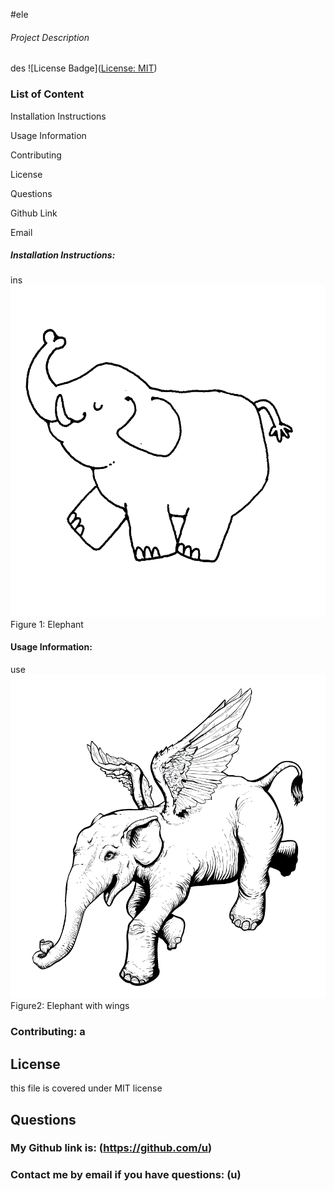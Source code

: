 
#ele

###### Project Description

des 
![License Badge]([License: MIT](https://img.shields.io/badge/License-MIT-yellow.svg))


### List of Content
    
Installation Instructions
    
Usage Information
    
Contributing
    
License
    
Questions
        
Github Link
        
Email

##### Installation Instructions: 
ins
![First image](/Images/image1.jpg)
Figure 1: Elephant 

#### Usage Information: 
use
![Second image](/Images/image2.png)
Figure2: Elephant with wings

### Contributing: a

## License

this file is covered under MIT license

## Questions
### My Github link is: (https://github.com/u)
### Contact me by email if you have questions: (u)
    